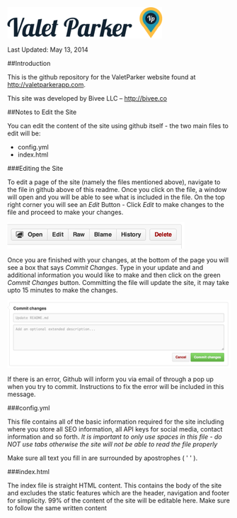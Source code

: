 <img src="/assets/images/logo.png" alt="ValetParker" width="350px" />

Last Updated: May 13, 2014

##Introduction

This is the github repository for the ValetParker website found at <a href="http://valetparkerapp.com" target="_blank" title="ValetParker App Website">http://valetparkerapp.com</a>.

This site was developed by Bivee LLC – <a href="http://www.bivee.co/" target="_blank" title="Bivee LLC">http://bivee.co</a>

##Notes to Edit the Site

You can edit the content of the site using github itself - the two main files to edit will be:

+ config.yml
+ index.html

###Editing the Site

To edit a page of the site (namely the files mentioned above), navigate to the file in github above of this readme. Once you click on the file, a window will open and you will be able to see what is included in the file. On the top right corner you will see an *Edit* Button - Click *Edit* to make changes to the file and proceed to make your changes.

<img src="/assets/images/_readme-img1.png" alt="Github Edit Button" width="400px" />

Once you are finished with your changes, at the bottom of the page you will see a box that says *Commit Changes*. Type in your update and and additional information you would like to make and then click on the green *Commit Changes* button. Committing the file will update the site, it may take upto 15 minutes to make the changes. 

<img src="/assets/images/_readme-img2.png" alt="Github Commit" />

If there is an error, Github will inform you via email of through a pop up when you try to commit. Instructions to fix the error will be included in this message.

###config.yml

This file contains all of the basic information required for the site including where you store all SEO information, all API keys for social media, contact information and so forth. *It is important to only use spaces in this file - do NOT use tabs otherwise the site will not be able to read the file properly* 

Make sure all text you fill in are surrounded by apostrophes ( ' ' ).

###index.html

The index file is straight HTML content. This contains the body of the site and excludes the static features which are the header, navigation and footer for simplicity. 99% of the content of the site will be editable here. Make sure to follow the same written content 
